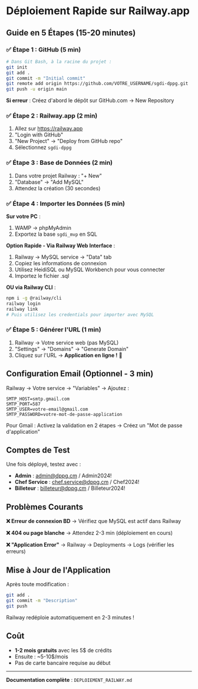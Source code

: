 # Déploiement Rapide sur Railway.app

## Guide en 5 Étapes (15-20 minutes)

### ✅ Étape 1 : GitHub (5 min)
```bash
# Dans Git Bash, à la racine du projet :
git init
git add .
git commit -m "Initial commit"
git remote add origin https://github.com/VOTRE_USERNAME/sgdi-dppg.git
git push -u origin main
```

**Si erreur** : Créez d'abord le dépôt sur GitHub.com → New Repository

### ✅ Étape 2 : Railway.app (2 min)
1. Allez sur https://railway.app
2. "Login with GitHub"
3. "New Project" → "Deploy from GitHub repo"
4. Sélectionnez `sgdi-dppg`

### ✅ Étape 3 : Base de Données (2 min)
1. Dans votre projet Railway : "+ New"
2. "Database" → "Add MySQL"
3. Attendez la création (30 secondes)

### ✅ Étape 4 : Importer les Données (5 min)

**Sur votre PC** :
1. WAMP → phpMyAdmin
2. Exportez la base `sgdi_mvp` en SQL

**Option Rapide - Via Railway Web Interface** :
1. Railway → MySQL service → "Data" tab
2. Copiez les informations de connexion
3. Utilisez HeidiSQL ou MySQL Workbench pour vous connecter
4. Importez le fichier .sql

**OU via Railway CLI** :
```bash
npm i -g @railway/cli
railway login
railway link
# Puis utilisez les credentials pour importer avec MySQL
```

### ✅ Étape 5 : Générer l'URL (1 min)
1. Railway → Votre service web (pas MySQL)
2. "Settings" → "Domains" → "Generate Domain"
3. Cliquez sur l'URL → **Application en ligne !** 🎉

## Configuration Email (Optionnel - 3 min)

Railway → Votre service → "Variables" → Ajoutez :
```
SMTP_HOST=smtp.gmail.com
SMTP_PORT=587
SMTP_USER=votre-email@gmail.com
SMTP_PASSWORD=votre-mot-de-passe-application
```

Pour Gmail : Activez la validation en 2 étapes → Créez un "Mot de passe d'application"

## Comptes de Test

Une fois déployé, testez avec :
- **Admin** : admin@dppg.cm / Admin2024!
- **Chef Service** : chef.service@dppg.cm / Chef2024!
- **Billeteur** : billeteur@dppg.cm / Billeteur2024!

## Problèmes Courants

**❌ Erreur de connexion BD** → Vérifiez que MySQL est actif dans Railway

**❌ 404 ou page blanche** → Attendez 2-3 min (déploiement en cours)

**❌ "Application Error"** → Railway → Deployments → Logs (vérifier les erreurs)

## Mise à Jour de l'Application

Après toute modification :
```bash
git add .
git commit -m "Description"
git push
```

Railway redéploie automatiquement en 2-3 minutes !

## Coût

- **1-2 mois gratuits** avec les 5$ de crédits
- Ensuite : ~5-10$/mois
- Pas de carte bancaire requise au début

---

**Documentation complète** : `DEPLOIEMENT_RAILWAY.md`
